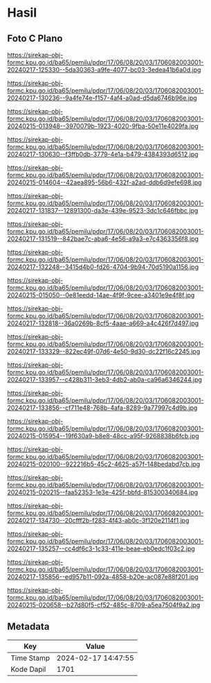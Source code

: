# Hasil

## Foto C Plano

https://sirekap-obj-formc.kpu.go.id/ba65/pemilu/pdpr/17/06/08/20/03/1706082003001-20240217-125330--5da30363-a9fe-4077-bc03-3edea41b6a0d.jpg

https://sirekap-obj-formc.kpu.go.id/ba65/pemilu/pdpr/17/06/08/20/03/1706082003001-20240217-130236--9a4fe74e-f157-4af4-a0ad-d5da6746b96e.jpg

https://sirekap-obj-formc.kpu.go.id/ba65/pemilu/pdpr/17/06/08/20/03/1706082003001-20240215-013948--3970079b-1923-4020-9fba-50e11e4029fa.jpg

https://sirekap-obj-formc.kpu.go.id/ba65/pemilu/pdpr/17/06/08/20/03/1706082003001-20240217-130630--f3ffb0db-3779-4e1a-b479-4384393d6512.jpg

https://sirekap-obj-formc.kpu.go.id/ba65/pemilu/pdpr/17/06/08/20/03/1706082003001-20240215-014604--42aea895-56b6-432f-a2ad-ddb6d9efe698.jpg

https://sirekap-obj-formc.kpu.go.id/ba65/pemilu/pdpr/17/06/08/20/03/1706082003001-20240217-131837--12891300-da3e-439e-9523-3dc1c646fbbc.jpg

https://sirekap-obj-formc.kpu.go.id/ba65/pemilu/pdpr/17/06/08/20/03/1706082003001-20240217-131519--842bae7c-aba6-4e56-a9a3-e7c4363356f8.jpg

https://sirekap-obj-formc.kpu.go.id/ba65/pemilu/pdpr/17/06/08/20/03/1706082003001-20240217-132248--3415d4b0-fd26-4704-9b94-70d5190a1156.jpg

https://sirekap-obj-formc.kpu.go.id/ba65/pemilu/pdpr/17/06/08/20/03/1706082003001-20240215-015050--0e81eedd-14ae-4f9f-9cee-a3401e9e4f8f.jpg

https://sirekap-obj-formc.kpu.go.id/ba65/pemilu/pdpr/17/06/08/20/03/1706082003001-20240217-132818--36a0269b-8cf5-4aae-a669-a4c426f7d497.jpg

https://sirekap-obj-formc.kpu.go.id/ba65/pemilu/pdpr/17/06/08/20/03/1706082003001-20240217-133329--822ec49f-07d6-4e50-9d30-dc22f16c2245.jpg

https://sirekap-obj-formc.kpu.go.id/ba65/pemilu/pdpr/17/06/08/20/03/1706082003001-20240217-133957--c428b311-3eb3-4db2-ab0a-ca96a6346244.jpg

https://sirekap-obj-formc.kpu.go.id/ba65/pemilu/pdpr/17/06/08/20/03/1706082003001-20240217-133856--cf711e48-768b-4afa-8289-9a77997c4d9b.jpg

https://sirekap-obj-formc.kpu.go.id/ba65/pemilu/pdpr/17/06/08/20/03/1706082003001-20240215-015954--19f630a9-b8e8-48cc-a95f-9268838b6fcb.jpg

https://sirekap-obj-formc.kpu.go.id/ba65/pemilu/pdpr/17/06/08/20/03/1706082003001-20240215-020100--922216b5-45c2-4625-a57f-148bedabd7cb.jpg

https://sirekap-obj-formc.kpu.go.id/ba65/pemilu/pdpr/17/06/08/20/03/1706082003001-20240215-020215--faa52353-1e3e-425f-bbfd-815300340684.jpg

https://sirekap-obj-formc.kpu.go.id/ba65/pemilu/pdpr/17/06/08/20/03/1706082003001-20240217-134730--20cfff2b-f283-4f43-ab0c-3f120e2114f1.jpg

https://sirekap-obj-formc.kpu.go.id/ba65/pemilu/pdpr/17/06/08/20/03/1706082003001-20240217-135257--cc4df6c3-1c33-411e-beae-eb0edc1f03c2.jpg

https://sirekap-obj-formc.kpu.go.id/ba65/pemilu/pdpr/17/06/08/20/03/1706082003001-20240217-135856--ed957b11-092a-4858-b20e-ac087e88f201.jpg

https://sirekap-obj-formc.kpu.go.id/ba65/pemilu/pdpr/17/06/08/20/03/1706082003001-20240215-020658--b27d80f5-cf52-485c-8709-a5ea7504f9a2.jpg


## Metadata

| Key        | Value               |
| ---------- | ------------------- |
| Time Stamp | 2024-02-17 14:47:55 |
| Kode Dapil | 1701                |



